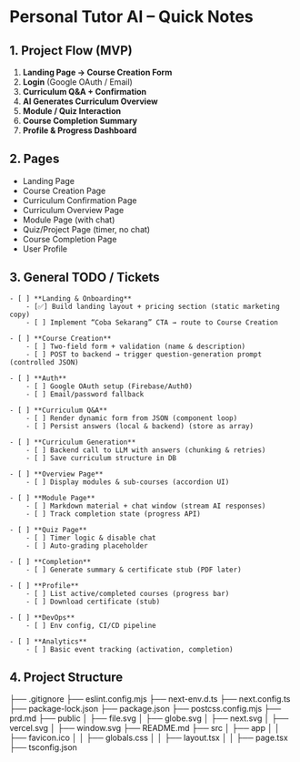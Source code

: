 # Personal Tutor AI – Quick Notes

## 1. Project Flow (MVP)

1. **Landing Page → Course Creation Form**
2. **Login** (Google OAuth / Email)
3. **Curriculum Q\&A + Confirmation**
4. **AI Generates Curriculum Overview**
5. **Module / Quiz Interaction**
6. **Course Completion Summary**
7. **Profile & Progress Dashboard**

## 2. Pages

* Landing Page
* Course Creation Page
* Curriculum Confirmation Page
* Curriculum Overview Page
* Module Page (with chat)
* Quiz/Project Page (timer, no chat)
* Course Completion Page
* User Profile

## 3. General TODO / Tickets

```
- [ ] **Landing & Onboarding**
    - [✅] Build landing layout + pricing section (static marketing copy)
    - [ ] Implement “Coba Sekarang” CTA → route to Course Creation

- [ ] **Course Creation**
    - [ ] Two-field form + validation (name & description)
    - [ ] POST to backend → trigger question‑generation prompt (controlled JSON)

- [ ] **Auth**
    - [ ] Google OAuth setup (Firebase/Auth0)
    - [ ] Email/password fallback

- [ ] **Curriculum Q&A**
    - [ ] Render dynamic form from JSON (component loop)
    - [ ] Persist answers (local & backend) (store as array)

- [ ] **Curriculum Generation**
    - [ ] Backend call to LLM with answers (chunking & retries)
    - [ ] Save curriculum structure in DB

- [ ] **Overview Page**
    - [ ] Display modules & sub‑courses (accordion UI)

- [ ] **Module Page**
    - [ ] Markdown material + chat window (stream AI responses)
    - [ ] Track completion state (progress API)

- [ ] **Quiz Page**
    - [ ] Timer logic & disable chat
    - [ ] Auto‑grading placeholder

- [ ] **Completion**
    - [ ] Generate summary & certificate stub (PDF later)

- [ ] **Profile**
    - [ ] List active/completed courses (progress bar)
    - [ ] Download certificate (stub)

- [ ] **DevOps**
    - [ ] Env config, CI/CD pipeline

- [ ] **Analytics**
    - [ ] Basic event tracking (activation, completion)
```

## 4. Project Structure
├── .gitignore
├── eslint.config.mjs
├── next-env.d.ts
├── next.config.ts
├── package-lock.json
├── package.json
├── postcss.config.mjs
├── prd.md
├── public
│   ├── file.svg
│   ├── globe.svg
│   ├── next.svg
│   ├── vercel.svg
│   ├── window.svg
├── README.md
├── src
│   ├── app
│   │   ├── favicon.ico
│   │   ├── globals.css
│   │   ├── layout.tsx
│   │   ├── page.tsx
├── tsconfig.json